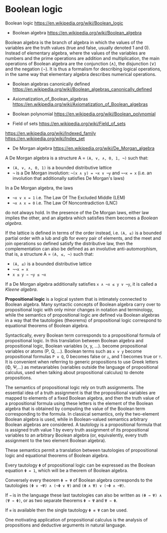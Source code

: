 
# Boolean logic

Boolean logic
https://en.wikipedia.org/wiki/Boolean_logic

* Boolean algebra
https://en.wikipedia.org/wiki/Boolean_algebra

Boolean algebra is the branch of algebra in which the values of the variables are the truth values (true and false, usually denoted 1 and 0). Instead of elementary algebra, where the values of the variables are numbers and the prime operations are addition and multiplication, the main operations of Boolean algebra are the conjunction (∧), the disjunction (∨) and the negation (¬). It is thus a formalism for describing logical operations, in the same way that elementary algebra describes numerical operations.

* Boolean algebras canonically defined
https://en.wikipedia.org/wiki/Boolean_algebras_canonically_defined

* Axiomatization_of_Boolean_algebras
https://en.wikipedia.org/wiki/Axiomatization_of_Boolean_algebras

* Boolean polynomial
https://en.wikipedia.org/wiki/Boolean_polynomial

* Field of sets
https://en.wikipedia.org/wiki/Field_of_sets

https://en.wikipedia.org/wiki/Indexed_family
https://en.wikipedia.org/wiki/Index_set

* De Morgan algebra
https://en.wikipedia.org/wiki/De_Morgan_algebra

A De Morgan algebra is a structure A = `(A, ∨, ∧, 0, 1, ¬)` such that:
- `(A, ∨, ∧, 0, 1)` is a bounded distributive lattice
- `¬` is a De Morgan involution: `¬(x ∧ y) = ¬x ∨ ¬y` and `¬¬x = x`
  (i.e. an involution that additionally satisfies De Morgan's laws)

In a De Morgan algebra, the laws
- `¬x ∨ x = 1` i.e. The Law Of The Excluded Middle (LEM)
- `¬x ∧ x = 0` i.e. The Law Of Noncontradiction (LNC)

do not always hold. In the presence of the De Morgan laws, either law implies the other, and an algebra which satisfies them becomes a *Boolean algebra*.

If the lattice is defined in terms of the order instead, i.e. `(A, ≤)` is a bounded partial order with a lub and glb for every pair of elements, and the meet and join operations so defined satisfy the distributive law, then the complementation can also be defined as an involutive anti-automorphism, that is, a structure A = `(A, ≤, ¬)` such that:
- `(A, ≤)` is a bounded distributive lattice
- `¬¬x = x`
- `x ≤ y → ¬y ≤ ¬x`

If a De Morgan algebra additionally satisfies `x ∧ ¬x ≤ y ∨ ¬y`, it is called a *Kleene algebra*.



**Propositional logic** is a logical system that is intimately connected to Boolean algebra. Many syntactic concepts of Boolean algebra carry over to propositional logic with only minor changes in notation and terminology, while the semantics of propositional logic are defined via Boolean algebras in a way that the tautologies (theorems) of propositional logic correspond to equational theorems of Boolean algebra.

Syntactically, every Boolean term corresponds to a propositional formula of propositional logic. In this translation between Boolean algebra and propositional logic, Boolean variables (x, y, …). become propositional variables or atoms (P, Q, …). Boolean terms such as `x ∨ y` become propositional formulas `P ∨ Q`, 0 becomes false or `⊥`, and 1 becomes true or `⊤`. It is convenient when referring to generic propositions to use Greek letters (Φ, Ψ,...) as metavariables (variables outside the language of propositional calculus, used when talking about propositional calculus) to denote propositions.

The semantics of propositional logic rely on truth assignments. The essential idea of a truth assignment is that the propositional variables are mapped to elements of a fixed Boolean algebra, and then the truth value of a propositional formula using these letters is the element of the Boolean algebra that is obtained by computing the value of the Boolean term corresponding to the formula. In classical semantics, only the two-element Boolean algebra is used, while in Boolean-valued semantics arbitrary Boolean algebras are considered. A tautology is a propositional formula that is assigned truth value 1 by every truth assignment of its propositional variables to an arbitrary Boolean algebra (or, equivalently, every truth assignment to the two element Boolean algebra).

These semantics permit a translation between tautologies of propositional logic and equational theorems of Boolean algebra.

Every tautology `Φ` of propositional logic can be expressed as the Boolean equation `Φ = 1`, which will be a theorem of Boolean algebra.

Conversely every theorem `Φ = Ψ` of Boolean algebra corresponds to the tautologies `(Φ ∨ ¬Ψ) ∧ (¬Φ ∨ Ψ)` and `(Φ ∧ Ψ) ∨ (¬Φ ∧ ¬Ψ)`. 

If `→` is in the language these last tautologies can also be written as `(Φ → Ψ) ∧ (Ψ → Φ)`, or as two separate theorems `Φ → Ψ` and `Ψ → Φ`.

If `≡` is available then the single tautology `Φ ≡ Ψ` can be used.

One motivating application of propositional calculus is the analysis of propositions and deductive arguments in natural language.

